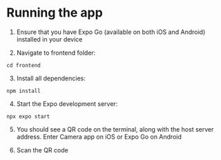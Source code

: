 # Running the app

1. Ensure that you have Expo Go (available on both iOS and Android) installed in your device

2. Navigate to frontend folder:

```
cd frontend
```

3. Install all dependencies:

```
npm install
```

4. Start the Expo development server:

```
npx expo start
```

5. You should see a QR code on the terminal, along with the host server address. Enter Camera app on iOS or Expo Go on Android 

6. Scan the QR code
